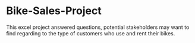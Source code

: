 # Bike-Sales-Project
This excel project answered questions, potential stakeholders may want to find regarding to the type of customers who use and rent their bikes.
